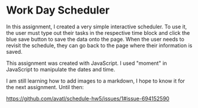 # Work Day Scheduler

In this assignment, I created a very simple interactive scheduler. To use it, the user must type out their tasks in the respective time block and click the blue save button to save the data onto the page. When the user needs to revisit the schedule, they can go back to the page where their information is saved. 

This assignment was created with JavaScript. I used "moment" in JavaScript to manipulate the dates and time.

I am still learning how to add images to a markdown, I hope to know it for the next assignment. Until then:

https://github.com/avatl/schedule-hw5/issues/1#issue-694152590

